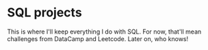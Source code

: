 # SQL projects

This is where I'll keep everything I do with SQL. For now, that'll mean challenges from DataCamp and Leetcode. Later on, who knows!
